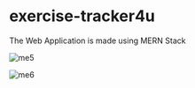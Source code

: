 # exercise-tracker4u
The Web Application is made using MERN Stack

![me5](https://user-images.githubusercontent.com/84615076/181616944-45b3faaa-2ab4-44b2-af99-28cb1899eafc.PNG)

![me6](https://user-images.githubusercontent.com/84615076/181617128-b6247b31-c5d9-4d6a-82bd-ce08bce7ca9e.PNG)
